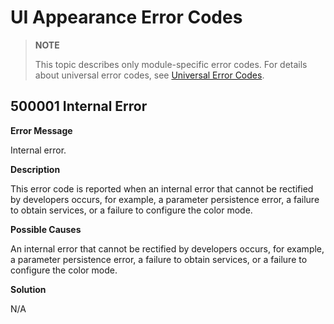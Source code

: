 # UI Appearance Error Codes

> **NOTE**
>
> This topic describes only module-specific error codes. For details about universal error codes, see [Universal Error Codes](../errorcode-universal.md).

## 500001 Internal Error

**Error Message**

Internal error.

**Description**

This error code is reported when an internal error that cannot be rectified by developers occurs, for example, a parameter persistence error, a failure to obtain services, or a failure to configure the color mode.

**Possible Causes**

An internal error that cannot be rectified by developers occurs, for example, a parameter persistence error, a failure to obtain services, or a failure to configure the color mode.

**Solution**

N/A
